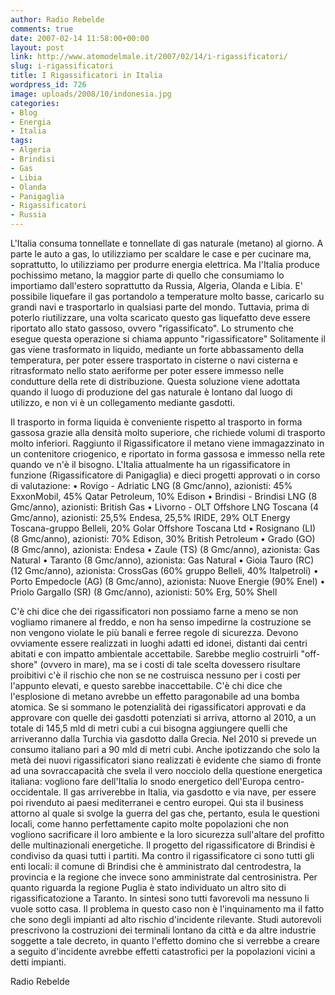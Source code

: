 ```yaml
---
author: Radio Rebelde
comments: true
date: 2007-02-14 11:58:00+00:00
layout: post
link: http://www.atomodelmale.it/2007/02/14/i-rigassificatori/
slug: i-rigassificatori
title: I Rigassificatori in Italia
wordpress_id: 726
image: uploads/2008/10/indonesia.jpg
categories:
- Blog
- Energia
- Italia
tags:
- Algeria
- Brindisi
- Gas
- Libia
- Olanda
- Panigaglia
- Rigassificatori
- Russia
---
```


L'Italia consuma tonnellate e tonnellate di gas naturale (metano) al giorno. A parte le auto a gas, lo utilizziamo per scaldare le case e per cucinare ma, soprattutto, lo utilizziamo per produrre energia elettrica.
Ma l'Italia produce pochissimo metano, la maggior parte di quello che consumiamo lo importiamo dall'estero soprattutto da Russia, Algeria, Olanda e Libia. E' possibile liquefare il gas portandolo a temperature molto basse, caricarlo su grandi navi e trasportarlo in qualsiasi parte del mondo. Tuttavia, prima di poterlo riutilizzare, una volta scaricato questo gas liquefatto deve essere riportato allo stato gassoso, ovvero "rigassificato". Lo strumento che esegue questa operazione si  chiama appunto "rigassificatore"
Solitamente il gas viene trasformato in liquido, mediante un forte abbassamento della temperatura, per poter essere trasportato in cisterne o navi cisterna e ritrasformato nello stato aeriforme per poter essere immesso nelle condutture della rete di distribuzione. Questa soluzione viene adottata quando il luogo di produzione del gas naturale è lontano dal luogo di utilizzo, e non vi è un collegamento mediante gasdotti.

Il trasporto in forma liquida è conveniente rispetto al trasporto in forma gassosa grazie alla densità molto superiore, che richiede volumi di trasporto molto inferiori. Raggiunto il Rigassificatore il metano viene immagazzinato in un contenitore criogenico, e riportato in forma gassosa e immesso nella rete quando ve n'è il bisogno.
L'Italia attualmente ha un rigassificatore in funzione (Rigassificatore di Panigaglia) e dieci progetti approvati o in corso di valutazione:
• Rovigo - Adriatic LNG (8 Gmc/anno), azionisti: 45% ExxonMobil, 45% Qatar Petroleum, 10% Edison
• Brindisi - Brindisi LNG (8 Gmc/anno), azionisti: British Gas
• Livorno - OLT Offshore LNG Toscana (4 Gmc/anno), azionisti: 25,5% Endesa, 25,5% IRIDE, 29% OLT Energy Toscana-gruppo Belleli, 20% Golar Offshore Toscana Ltd
• Rosignano (LI) (8 Gmc/anno), azionisti: 70% Edison, 30% British Petroleum
• Grado (GO) (8 Gmc/anno), azionista: Endesa
• Zaule (TS) (8 Gmc/anno), azionista: Gas Natural
• Taranto (8 Gmc/anno), azionista: Gas Natural
• Gioia Tauro (RC) (12 Gmc/anno), azionista: CrossGas (60% gruppo Belleli, 40% Italpetroli)
• Porto Empedocle (AG) (8 Gmc/anno), azionista: Nuove Energie (90% Enel)
• Priolo Gargallo (SR) (8 Gmc/anno), azionisti: 50% Erg, 50% Shell

C'è chi dice che dei rigassificatori non possiamo farne a meno se non vogliamo rimanere al freddo, e non ha senso impedirne la costruzione se non vengono violate le più banali e ferree regole di sicurezza. Devono ovviamente essere realizzati in luoghi adatti ed idonei, distanti dai centri abitati e con impatto ambientale accettabile. Sarebbe meglio costruirli "off-shore" (ovvero in mare), ma se i costi di tale scelta dovessero risultare proibitivi c'è il rischio che non se ne costruisca nessuno per i costi per l'appunto elevati, e questo sarebbe inaccettabile.
C'è chi dice che l'esplosione di metano avrebbe un effetto paragonabile ad una bomba atomica.
Se si sommano le potenzialità dei rigassificatori approvati e da approvare con quelle dei gasdotti potenziati si arriva, attorno al 2010, a un totale di 145,5 mld di metri cubi a cui bisogna aggiungere quelli che arriveranno dalla Turchia via gasdotto dalla Grecia.
Nel 2010 si prevede un consumo italiano pari a 90 mld di metri cubi.
Anche ipotizzando che solo la metà dei nuovi rigassificatori siano realizzati è evidente che siamo di fronte ad una sovraccapacità che svela il vero nocciolo della questione energetica italiana: vogliono fare dell'Italia lo snodo energetico dell'Europa centro-occidentale. Il gas arriverebbe in Italia, via gasdotto e via nave, per essere poi rivenduto ai paesi mediterranei e centro europei. Qui sta il business attorno al quale si svolge la guerra del gas che, pertanto, esula le questioni locali, come hanno perfettamente capito molte popolazioni che non vogliono sacrificare il loro ambiente e la loro sicurezza sull'altare del profitto delle multinazionali energetiche.
Il progetto del rigassificatore di Brindisi è condiviso da quasi tutti i partiti. Ma contro il rigassificatore ci sono tutti gli enti locali: il comune di Brindisi che è amministrato dal centrodestra, la provincia e la regione che invece sono amministrate dal centrosinistra.
Per quanto riguarda la regione Puglia è stato individuato un altro sito di rigassificatozione  a Taranto.
In sintesi sono tutti favorevoli ma nessuno li vuole sotto casa. Il problema in questo caso non è l'inquinamento ma il fatto che sono degli impianti ad alto rischio d'incidente rilevante. Studi autorevoli prescrivono la costruzioni dei terminali lontano da città e da altre industrie soggette a tale decreto, in quanto l'effetto domino che si verrebbe a creare a seguito d'incidente avrebbe effetti catastrofici per la popolazioni vicini a detti impianti.

Radio Rebelde


